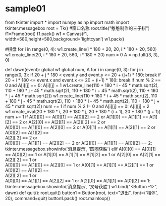 # sample01

from tkinter import *
import numpy as np
import math
import tkinter.messagebox
root = Tk()         #窗口名称
root.title("憨憨制作的三子棋")
f1=Frame(root)
f1.pack()
w1 = Canvas(f1, width=580,height=580,background='lightcyan')
w1.pack()


#棋盘
for i in range(0, 4):
    w1.create_line(i * 180 + 20, 20, i * 180 + 20, 560)
    w1.create_line(20, i * 180 + 20, 560, i * 180 + 20)
num = 0
A = np.full((3, 3), 0)

def dawn(event):
    global w1
    global num, A
    for i in range(0, 3):
        for j in range(0, 3):
            if 20 + j * 180 < event.y and event.y <= 20 + (j+1) * 180:
                break
        if 20 + i * 180 <= event.x and event.x <= 20 + (i+1) * 180:
            break
    if num % 2 == 0 and A[i][j] == 0:
        A[i][j] = 1
        w1.create_line(110 + 180 * i - 45 * math.sqrt(2), 110 + 180 * j - 45 * math.sqrt(2),
                       110 + 180 * i + 45 * math.sqrt(2), 110 + 180 * j + 45 * math.sqrt(2))
        w1.create_line(110 + 180 * i + 45 * math.sqrt(2), 110 + 180 * j - 45 * math.sqrt(2),
                       110 + 180 * i - 45 * math.sqrt(2), 110 + 180 * j + 45 * math.sqrt(2))
        num += 1
    if num % 2 != 0 and A[i][j] == 0:
        A[i][j] = 2
        w1.create_oval(20 + 180 * i, 20 + 180 * j, 20 + 180 * (i + 1), 20 + 180 * (j + 1))
        num += 1
    if A[0][0] == A[0][1] == A[0][2] == 2 or A[1][0] == A[1][1] == A[1][2] == 2 or A[2][0] == A[2][1] == A[2][
        2] == 2 or \
            A[0][0] == A[1][0] == A[2][0] == 2 or A[0][1] == A[1][1] == A[2][1] == 2 or A[0][2] == A[1][2] == \
            A[2][
                2] == 2 or \
            A[0][0] == A[1][1] == A[2][2] == 2 or A[2][0] == A[1][1] == A[0][2] == 2:
        tkinter.messagebox.showinfo('消息提示', '圆圈获胜')
    elif A[0][0] == A[0][1] == A[0][2] == 1 or A[1][0] == A[1][1] == A[1][2] == 1 or A[2][0] == A[2][1] == A[2][
        2] == 1 or \
            A[0][0] == A[1][0] == A[2][0] == 1 or A[0][1] == A[1][1] == A[2][1] == 1 or A[0][2] == A[1][2] == \
            A[2][
                2] == 1 or \
            A[0][0] == A[1][1] == A[2][2] == 1 or A[2][0] == A[1][1] == A[0][2] == 1:
        tkinter.messagebox.showinfo('消息提示', '叉号获胜')
w1.bind("<Button -1>", dawn)
def quit():
    root.quit()
button1 = Button(root, text="退出", font=('楷体', 20), command=quit)
button1.pack()
root.mainloop()


